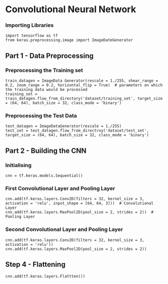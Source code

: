 # Convolutional Neural Network
### Importing Libraries
```
import tensorflow as tf
from keras.preprocessing.image import ImageDateGenerator
```

## Part 1 - Data Preprocessing
### Preprocessing the Training set
```
train_datagen = ImageData Generator(rescale = 1./255, shear_range = 0.2, zoom_range = 0.2, horizontal_flip = True)  # parameters on which the training data would be processed
training_set = train_datagen.flow_from_directory('dataset/training_set', target_size = (64, 64), batch_size = 32, class_mode = 'binary')
```

### Preprocessing the Test Data
```
test_datagen = ImageDataGenerator(rescale = 1./255)
test_set = test_datagen.flow_from_directroy('dataset/test_set', target_size = (64, 64), batch_size = 32, class_mode = 'binary')
```

## Part 2 - Building the CNN
### Initialising
```
cnn = tf.keras.models.Sequential()
```

### First Convolutional Layer and Pooling Layer
```
cnn.add(tf.keras.layers.Conv2D(filters = 32, kernel_size = 3, activation = 'relu', input_shape = [64, 64, 3]))  # Convolutional Layer
cnn.add(tf.keras.layers.MaxPool2D(pool_size = 2, strides = 2))  # Pooling Layer
```

### Second Convolutional Layer and Pooling Layer
```
cnn.add(tf.keras.layers.Conv2D(filters = 32, kernel_size = 3, activation = 'relu'))
cnn.add(tf.keras.layers.MaxPool2D(pool_size = 2, strides = 2))
```
## Step 4 - Flattening
```
cnn.add(tf.keras.layers.Flattten())
```
